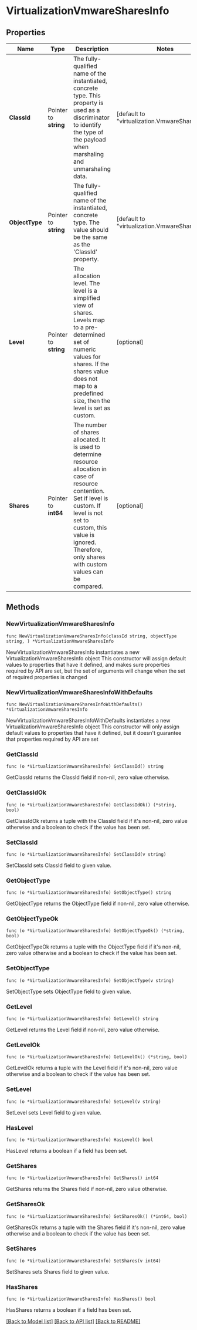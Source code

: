 # VirtualizationVmwareSharesInfo

## Properties

Name | Type | Description | Notes
------------ | ------------- | ------------- | -------------
**ClassId** | Pointer to **string** | The fully-qualified name of the instantiated, concrete type. This property is used as a discriminator to identify the type of the payload when marshaling and unmarshaling data. | [default to "virtualization.VmwareSharesInfo"]
**ObjectType** | Pointer to **string** | The fully-qualified name of the instantiated, concrete type. The value should be the same as the &#39;ClassId&#39; property. | [default to "virtualization.VmwareSharesInfo"]
**Level** | Pointer to **string** | The allocation level. The level is a simplified view of shares. Levels map to a pre-determined set of numeric values for shares. If the shares value does not map to a predefined size, then the level is set as custom. | [optional] 
**Shares** | Pointer to **int64** | The number of shares allocated. It is used to determine resource allocation in case of resource contention. Set if level is custom. If level is not set to custom, this value is ignored. Therefore, only shares with custom values can be compared. | [optional] 

## Methods

### NewVirtualizationVmwareSharesInfo

`func NewVirtualizationVmwareSharesInfo(classId string, objectType string, ) *VirtualizationVmwareSharesInfo`

NewVirtualizationVmwareSharesInfo instantiates a new VirtualizationVmwareSharesInfo object
This constructor will assign default values to properties that have it defined,
and makes sure properties required by API are set, but the set of arguments
will change when the set of required properties is changed

### NewVirtualizationVmwareSharesInfoWithDefaults

`func NewVirtualizationVmwareSharesInfoWithDefaults() *VirtualizationVmwareSharesInfo`

NewVirtualizationVmwareSharesInfoWithDefaults instantiates a new VirtualizationVmwareSharesInfo object
This constructor will only assign default values to properties that have it defined,
but it doesn't guarantee that properties required by API are set

### GetClassId

`func (o *VirtualizationVmwareSharesInfo) GetClassId() string`

GetClassId returns the ClassId field if non-nil, zero value otherwise.

### GetClassIdOk

`func (o *VirtualizationVmwareSharesInfo) GetClassIdOk() (*string, bool)`

GetClassIdOk returns a tuple with the ClassId field if it's non-nil, zero value otherwise
and a boolean to check if the value has been set.

### SetClassId

`func (o *VirtualizationVmwareSharesInfo) SetClassId(v string)`

SetClassId sets ClassId field to given value.


### GetObjectType

`func (o *VirtualizationVmwareSharesInfo) GetObjectType() string`

GetObjectType returns the ObjectType field if non-nil, zero value otherwise.

### GetObjectTypeOk

`func (o *VirtualizationVmwareSharesInfo) GetObjectTypeOk() (*string, bool)`

GetObjectTypeOk returns a tuple with the ObjectType field if it's non-nil, zero value otherwise
and a boolean to check if the value has been set.

### SetObjectType

`func (o *VirtualizationVmwareSharesInfo) SetObjectType(v string)`

SetObjectType sets ObjectType field to given value.


### GetLevel

`func (o *VirtualizationVmwareSharesInfo) GetLevel() string`

GetLevel returns the Level field if non-nil, zero value otherwise.

### GetLevelOk

`func (o *VirtualizationVmwareSharesInfo) GetLevelOk() (*string, bool)`

GetLevelOk returns a tuple with the Level field if it's non-nil, zero value otherwise
and a boolean to check if the value has been set.

### SetLevel

`func (o *VirtualizationVmwareSharesInfo) SetLevel(v string)`

SetLevel sets Level field to given value.

### HasLevel

`func (o *VirtualizationVmwareSharesInfo) HasLevel() bool`

HasLevel returns a boolean if a field has been set.

### GetShares

`func (o *VirtualizationVmwareSharesInfo) GetShares() int64`

GetShares returns the Shares field if non-nil, zero value otherwise.

### GetSharesOk

`func (o *VirtualizationVmwareSharesInfo) GetSharesOk() (*int64, bool)`

GetSharesOk returns a tuple with the Shares field if it's non-nil, zero value otherwise
and a boolean to check if the value has been set.

### SetShares

`func (o *VirtualizationVmwareSharesInfo) SetShares(v int64)`

SetShares sets Shares field to given value.

### HasShares

`func (o *VirtualizationVmwareSharesInfo) HasShares() bool`

HasShares returns a boolean if a field has been set.


[[Back to Model list]](../README.md#documentation-for-models) [[Back to API list]](../README.md#documentation-for-api-endpoints) [[Back to README]](../README.md)


